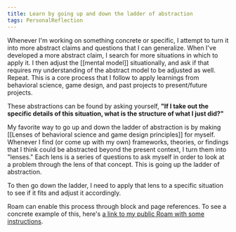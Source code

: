```yaml
---
title: Learn by going up and down the ladder of abstraction
tags: PersonalReflection
---
```

Whenever I'm working on something concrete or specific, I attempt to turn it into more abstract claims and questions that I can generalize. When I've developed a more abstract claim, I search for more situations in which to apply it. I then adjust the [[mental model]] situationally, and ask if that requires my understanding of the abstract model to be adjusted as well. Repeat. This is a core process that I follow to apply learnings from behavioral science, game design, and past projects to present/future projects.

These abstractions can be found by asking yourself, **"If I take out the specific details of this situation, what is the structure of what I just did?"**

My favorite way to go up and down the ladder of abstraction is by making [[Lenses of behavioral science and game design principles]] for myself. Whenever I find (or come up with my own) frameworks, theories, or findings that I think could be abstracted beyond the present context, I turn them into "lenses." Each lens is a series of questions to ask myself in order to look at a problem through the lens of that concept. This is going up the ladder of abstraction.

To then go down the ladder, I need to apply that lens to a specific situation to see if it fits and adjust it accordingly.

Roam can enable this process through block and page references. To see a concrete example of this, here's [a link to my public Roam with some instructions](https://roamresearch.com/#/app/Rob-Haisfield-Thinking-in-Public/page/R46bhsGeE ). 
